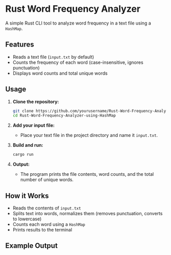 # Rust Word Frequency Analyzer

A simple Rust CLI tool to analyze word frequency in a text file using a `HashMap`.

## Features

- Reads a text file (`input.txt` by default)
- Counts the frequency of each word (case-insensitive, ignores punctuation)
- Displays word counts and total unique words

## Usage

1. **Clone the repository:**
    ```sh
    git clone https://github.com/yourusername/Rust-Word-Frequency-Analyzer-using-HashMap.git
    cd Rust-Word-Frequency-Analyzer-using-HashMap
    ```

2. **Add your input file:**
    - Place your text file in the project directory and name it `input.txt`.

3. **Build and run:**
    ```sh
    cargo run
    ```

4. **Output:**
    - The program prints the file contents, word counts, and the total number of unique words.

## How it Works

- Reads the contents of `input.txt`
- Splits text into words, normalizes them (removes punctuation, converts to lowercase)
- Counts each word using a `HashMap`
- Prints results to the terminal

## Example Output
